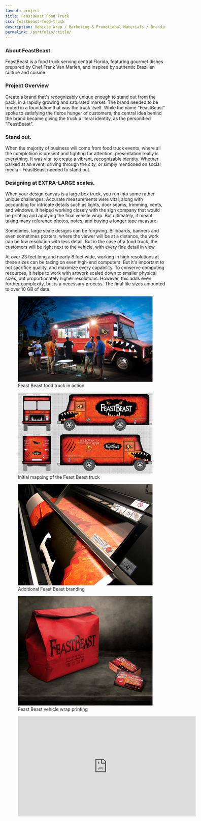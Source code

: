 ```yaml
---
layout: project
title: FeastBeast Food Truck
css: feastbeast-food-truck
description: Vehicle Wrap / Marketing & Promotional Materials / Branding
permalink: /portfolio/:title/
---
```


### About FeastBeast

FeastBeast is a food truck serving central Florida, featuring gourmet dishes prepared by Chef Frank Van Marlen, and inspired by authentic Brazilian culture and cuisine.

### Project Overview

Create a brand that's recognizably unique enough to stand out from the pack, in a rapidly growing and saturated market. The brand needed to be rooted in a foundation that was the truck itself. While the name "FeastBeast" spoke to satisfying the fierce hunger of customers, the central idea behind the brand became giving the truck a literal identity, as the personified "FeastBeast".

### Stand out.

When the majority of business will come from food truck events, where all the completiion is present and fighting for attention, presentation really is everything. It was vital to create a vibrant, recognizable identity. Whether parked at an event, driving through the city, or simply mentioned on social media - FeastBeast needed to stand out.

### Designing at EXTRA-LARGE scales.

When your design canvas is a large box truck, you run into some rather unique challenges. Accurate measurements were vital, along with accounting for intricate details such as lights, door seams, trimming, vents, and windows. It helped working closely with the sign company that would be printing and applying the final vehicle wrap. But ultimately, it meant taking many reference photos, notes, and buying a longer tape measure.

Sometimes, large scale designs can be forgiving. Billboards, banners and even sometimes posters, where the viewer will be at a distance, the work can be low resolution with less detail. But in the case of a food truck, the customers will be right next to the vehicle, with every fine detail in view.

At over 23 feet long and nearly 8 feet wide, working in high resolutions at these sizes can be taxing on even high-end computers. But it's important to not sacrifice quality, and maximize every capability. To conserve computing resources, it helps to work with artwork scaled down to smaller physical sizes, but proportionately higher resolutions. However, this adds even further complexity, but is a necessary process. The final file sizes amounted to over 10 GB of data.

<div class="masonry gallery" itemscope itemtype="http://schema.org/ImageGallery">
	<figure itemprop="associatedMedia" itemscope itemtype="http://schema.org/ImageObject" class="masonry-item project-gallery-item full">
		<a href="gallery/feastbeast-actionshot.jpg" itemprop="contentUrl" data-size="1229x779">
			<img src="gallery/feastbeast-actionshot-thumb.jpg" itemprop="thumbnail" alt="Feast Beast food truck in action" class="gallery-image" />
		</a>
		<figcaption itemprop="caption description">Feast Beast food truck in action</figcaption>
	</figure>
	<figure itemprop="associatedMedia" itemscope itemtype="http://schema.org/ImageObject" class="masonry-item project-gallery-item small">
		<a href="gallery/feastbeast-layout.jpg" itemprop="contentUrl" data-size="1193x716">
			<img src="gallery/feastbeast-layout-thumb.jpg" itemprop="thumbnail" alt="Initial mapping of the truck" class="gallery-image" />
		</a>
		<figcaption itemprop="caption description">Initial mapping of the Feast Beast truck</figcaption>
	</figure>
	<figure itemprop="associatedMedia" itemscope itemtype="http://schema.org/ImageObject" class="masonry-item project-gallery-item large">
		<a href="gallery/feastbeast-printing.jpg" itemprop="contentUrl" data-size="1200x900">
			<img src="gallery/feastbeast-printing-thumb.jpg" itemprop="thumbnail" alt="" class="gallery-image" />
		</a>
		<figcaption itemprop="caption description">Additional Feast Beast branding</figcaption>
	</figure>
	<figure itemprop="associatedMedia" itemscope itemtype="http://schema.org/ImageObject" class="masonry-item project-gallery-item small feastbeast-branding">
		<a href="gallery/feastbeast-branding.jpg" itemprop="contentUrl" data-size="1073x872">
			<img src="gallery/feastbeast-branding-thumb.jpg" itemprop="thumbnail" alt="" class="gallery-image" />
		</a>
		<figcaption itemprop="caption description">Feast Beast vehicle wrap printing</figcaption>
	</figure>
</div>
<div class="masonry">
	<figure class="masonry-item project-gallery-item project-gallery-video full">
		<iframe width="560" height="315" src="https://www.youtube.com/embed/lG0juIfuY_I" frameborder="0" allowfullscreen></iframe>
	</figure>
</div>